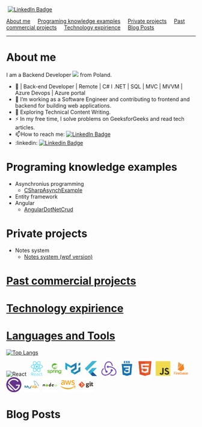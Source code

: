 <!-- https://gerrit.googlesource.com/gitiles/+/refs/tags/v0.2/Documentation/markdown.md>


<!-- social media -->
<div id="header" align="left">
  <img src="https://komarev.com/ghpvc/?username=pawelfluder&style=flat-square&color=blue" alt=""/>
  <a href="https://www.linkedin.com/in/pawe%C5%82-fluder-840660155">
    <img src="https://img.shields.io/badge/LinkedIn-blue?style=for-the-badge&logo=linkedin&logoColor=white" alt="LinkedIn Badge"/>
  </a>
</div>
<!-- social media -->


<!-- anchor links>
<!-- anchor links that jump down to different sections-->
<!-- https://github.com/fefong/markdown_readme/blob/master/README.md -->
<!-- https://gerrit.googlesource.com/gitiles/+/refs/tags/v0.2/Documentation/markdown.md#Tables -->
[About me](#about-me)&nbsp;&nbsp;&nbsp;&nbsp;&nbsp;[Programing knowledge examples](#programing-knowledge-examples)&nbsp;&nbsp;&nbsp;&nbsp;&nbsp;[Private projects](#private-projects)&nbsp;&nbsp;&nbsp;&nbsp;&nbsp;[Past commercial projects](#past-commercial-projects)&nbsp;&nbsp;&nbsp;&nbsp;&nbsp;[Technology expirience](#technology-expirience)&nbsp;&nbsp;&nbsp;&nbsp;&nbsp;[Blog Posts](#blog-posts)
<!-- anchor links-->


<!-- breaking line -->
---
<!-- breaking line -->


<!-- about me -->
# About me
I am a Backend Developer <img src="https://media.giphy.com/media/WUlplcMpOCEmTGBtBW/giphy.gif" width="30"> from Poland.
- 🐜 | Back-end Developer | Remote | C# l .NET | SQL | MVC | MVVM | Azure Devops | Azure portal
- :telescope: I’m working as a Software Engineer and contributing to frontend and backend for building web applications.
- :seedling: Exploring Technical Content Writing.
- :zap: In my free time, I solve problems on GeeksforGeeks and read tech articles.
- :mailbox:How to reach me: <a href="https://www.linkedin.com/in/pawe%C5%82-fluder-840660155">
    <img src="https://img.shields.io/badge/LinkedIn-blue?style=for-the-badge&logo=linkedin&logoColor=white" alt="LinkedIn Badge"/>
  </a>
- :linkedin: [![Linkedin Badge](https://img.shields.io/badge/-kakbar-blue?style=flat&logo=Linkedin&logoColor=white)](https://www.linkedin.com/in/pawe%C5%82-fluder-840660155)
<!-- about me -->


<!-- knowledge -->
# Programing knowledge examples
- Asynchronius programming
  - <a href="https://github.com/pawelfluder/CSharpAsynchExample">CSharpAsynchExample</a>
- Entity framework
- Angular
  - <a href="https://github.com/pawelfluder/AngularDotNetCrud.git">AngularDotNetCrud</a>
<!-- knowledge -->


<!-- private projects -->
# Private projects
- Notes system
  - <a href="https://github.com/pawelfluder/NotesSystem/tree/main/03_projects">Notes system (wpf version)
<!-- private projects -->


<!-- past commercial projects -->
# Past commercial projects
<!-- past commercial projects -->


<!-- technology expirience -->
# Technology expirience
<!-- technology expirience -->

<!-- languages and tools -->
# Languages and Tools
[![Top Langs](https://github-readme-stats.vercel.app/api/top-langs/?username=pawelfluder&layout=compact&theme=vision-friendly-dark)](https://github.com/anuraghazra/github-readme-stats)
<div>
  <img src="https://cdn.jsdelivr.net/gh/devicons/devicon/icons/csharp/csharp-original.svg" title="csharp" alt="React" width="40" height="40"/>&nbsp;
  <img src="https://github.com/devicons/devicon/blob/master/icons/react/react-original-wordmark.svg" title="React" alt="React" width="40" height="40"/>&nbsp;
  <img src="https://github.com/devicons/devicon/blob/master/icons/spring/spring-original-wordmark.svg" title="Spring" alt="Spring" width="40" height="40"/>&nbsp;
  <img src="https://github.com/devicons/devicon/blob/master/icons/materialui/materialui-original.svg" title="Material UI" alt="Material UI" width="40" height="40"/>&nbsp;
  <img src="https://github.com/devicons/devicon/blob/master/icons/flutter/flutter-original.svg" title="Flutter" alt="Flutter" width="40" height="40"/>&nbsp;
  <img src="https://github.com/devicons/devicon/blob/master/icons/redux/redux-original.svg" title="Redux" alt="Redux " width="40" height="40"/>&nbsp;
  <img src="https://github.com/devicons/devicon/blob/master/icons/css3/css3-plain-wordmark.svg"  title="CSS3" alt="CSS" width="40" height="40"/>&nbsp;
  <img src="https://github.com/devicons/devicon/blob/master/icons/html5/html5-original.svg" title="HTML5" alt="HTML" width="40" height="40"/>&nbsp;
  <img src="https://github.com/devicons/devicon/blob/master/icons/javascript/javascript-original.svg" title="JavaScript" alt="JavaScript" width="40" height="40"/>&nbsp;
  <img src="https://github.com/devicons/devicon/blob/master/icons/firebase/firebase-plain-wordmark.svg" title="Firebase" alt="Firebase" width="40" height="40"/>&nbsp;
  <img src="https://github.com/devicons/devicon/blob/master/icons/gatsby/gatsby-original.svg" title="Gatsby"  alt="Gatsby" width="40" height="40"/>&nbsp;
  <img src="https://github.com/devicons/devicon/blob/master/icons/mysql/mysql-original-wordmark.svg" title="MySQL"  alt="MySQL" width="40" height="40"/>&nbsp;
  <img src="https://github.com/devicons/devicon/blob/master/icons/nodejs/nodejs-original-wordmark.svg" title="NodeJS" alt="NodeJS" width="40" height="40"/>&nbsp;
  <img src="https://github.com/devicons/devicon/blob/master/icons/amazonwebservices/amazonwebservices-plain-wordmark.svg" title="AWS" alt="AWS" width="40" height="40"/>&nbsp;
  <img src="https://github.com/devicons/devicon/blob/master/icons/git/git-original-wordmark.svg" title="Git" **alt="Git" width="40" height="40"/>
</div>
<!-- languages and tools -->


<!-- blog posts -->
# Blog Posts
<!-- BLOG-POST-LIST:START -->
<!-- BLOG-POST-LIST:END -->
<!-- blog posts -->


<!-- gif; coding from home
<div id="header" align="center">
  <img src="https://media.giphy.com/media/M9gbBd9nbDrOTu1Mqx/giphy.gif" width="100"/>
</div>
-->

<!-- social media
<a href="your-youtube-URL">
  <img src="https://img.shields.io/badge/YouTube-red?style=for-the-badge&logo=youtube&logoColor=white" alt="Youtube Badge"/>
</a>
<a href="your-twitter-URL">
  <img src="https://img.shields.io/badge/Twitter-blue?style=for-the-badge&logo=twitter&logoColor=white" alt="Twitter Badge"/>
</a>
-->

<!-- gif; big animation with two monitors
<div align="center">
  <img src="https://media.giphy.com/media/dWesBcTLavkZuG35MI/giphy.gif" width="600" height="300"/>
</div>
-->

<!-- gif; big animation with two monitors
<div id="header" align="center">
  <h1>
    hey there two
    <img src="https://media.giphy.com/media/hvRJCLFzcasrR4ia7z/giphy.gif" width="30px"/>
  </h1>
</div>
-->

<!-- emoticons
:woman_technologist:
:hammer_and_wrench:
:writing_hand:
-->

<!--
[![GitHub Streak](http://github-readme-streak-stats.herokuapp.com?user=pawelfluder&theme=dark&background=000000)](https://git.io/streak-stats)
-->
